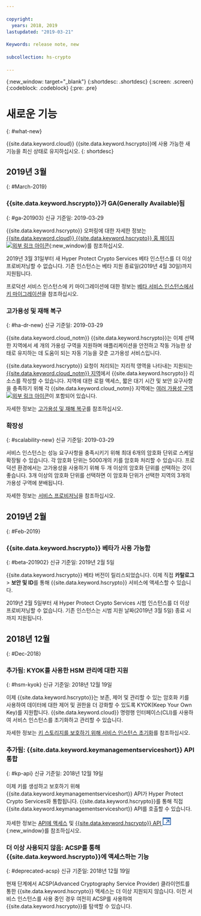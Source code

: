 ```yaml
---

copyright:
  years: 2018, 2019
lastupdated: "2019-03-21"

Keywords: release note, new

subcollection: hs-crypto

---
```


{:new_window: target="_blank"}
{:shortdesc: .shortdesc}
{:screen: .screen}
{:codeblock: .codeblock}
{:pre: .pre}

# 새로운 기능
{: #what-new}

{{site.data.keyword.cloud}} {{site.data.keyword.hscrypto}}에 사용 가능한 새 기능을 최신 상태로 유지하십시오.
{: shortdesc}

## 2019년 3월
{: #March-2019}

### {{site.data.keyword.hscrypto}}가 GA(Generally Available)됨
{: #ga-201903}
신규 기준일: 2019-03-29

{{site.data.keyword.hscrypto}} 오퍼링에 대한 자세한 정보는 [{{site.data.keyword.cloud}} {{site.data.keyword.hscrypto}} 홈 페이지 ![외부 링크 아이콘](../../icons/launch-glyph.svg "외부 링크 아이콘")](https://www.ibm.com/cloud/hyper-protect-crypto){:new_window}를 참조하십시오.

2019년 3월 31일부터 새 Hyper Protect Crypto Services 베타 인스턴스를 더 이상 프로비저닝할 수 없습니다. 기존 인스턴스는 베타 지원 종료일(2019년 4월 30일)까지 지원됩니다.

프로덕션 서비스 인스턴스에 키 마이그레이션에 대한 정보는 [베타 서비스 인스턴스에서 키 마이그레이션](/docs/services/hs-crypto/transition-keys.html)을 참조하십시오.

### 고가용성 및 재해 복구
{: #ha-dr-new}
신규 기준일: 2019-03-29

{{site.data.keyword.cloud_notm}} {{site.data.keyword.hscrypto}}는 이제 선택한 지역에서 세 개의 가용성 구역을 지원하며 애플리케이션을 안전하고 작동 가능한 상태로 유지하는 데 도움이 되는 자동 기능을 갖춘 고가용성 서비스입니다.

{{site.data.keyword.hscrypto}} 요청이 처리되는 지리적 영역을 나타내는 지원되는 [{{site.data.keyword.cloud_notm}} 지역](/docs/services/hs-crypto/regions.html)에서 {{site.data.keyword.hscrypto}} 리소스를 작성할 수 있습니다. 지역에 대한 로컬 액세스, 짧은 대기 시간 및 보안 요구사항을 충족하기 위해 각 {{site.data.keyword.cloud_notm}} 지역에는 [여러 가용성 구역 ![외부 링크 아이콘](../../icons/launch-glyph.svg "외부 링크 아이콘")](https://www.ibm.com/blogs/bluemix/2018/06/expansion-availability-zones-global-regions/)이 포함되어 있습니다.

자세한 정보는 [고가용성 및 재해 복구](/docs/services/hs-crypto/ha-dr.html)를 참조하십시오.

### 확장성
{: #scalability-new}
신규 기준일: 2019-03-29

서비스 인스턴스는 성능 요구사항을 충족시키기 위해 최대 6개의 암호화 단위로 스케일 확장될 수 있습니다. 각 암호화 단위는 5000개의 키를 암호화 처리할 수 있습니다. 프로덕션 환경에서는 고가용성을 사용하기 위해 두 개 이상의 암호화 단위를 선택하는 것이 좋습니다. 3개 이상의 암호화 단위를 선택하면 이 암호화 단위가 선택한 지역의 3개의 가용성 구역에 분배됩니다.

자세한 정보는 [서비스 프로비저닝](/docs/services/hs-crypto/provision.html)을 참조하십시오.

## 2019년 2월
{: #Feb-2019}

### {{site.data.keyword.hscrypto}} 베타가 사용 가능함
{: #beta-201902}
신규 기준일: 2019년 2월 5일

{{site.data.keyword.hscrypto}} 베타 버전이 릴리스되었습니다. 이제 직접 **카탈로그** > **보안 및 ID**를 통해 {{site.data.keyword.hscrypto}} 서비스에 액세스할 수 있습니다.

2019년 2월 5일부터 새 Hyper Protect Crypto Services 시범 인스턴스를 더 이상 프로비저닝할 수 없습니다. 기존 인스턴스는 시범 지원 날짜(2019년 3월 5일) 종료 시까지 지원됩니다.

## 2018년 12월
{: #Dec-2018}

### 추가됨: KYOK를 사용한 HSM 관리에 대한 지원
{: #hsm-kyok}
신규 기준일: 2018년 12월 19일

이제 {{site.data.keyword.hscrypto}}는 보존, 제어 및 관리할 수 있는 암호화 키를 사용하여 데이터에 대한 제어 및 권한을 더 강화할 수 있도록 KYOK(Keep Your Own Key)를 지원합니다. {{site.data.keyword.cloud}} 명령행 인터페이스(CLI)를 사용하여 서비스 인스턴스를 초기화하고 관리할 수 있습니다.

자세한 정보는 [키 스토리지를 보호하기 위해 서비스 인스턴스 초기화](/docs/services/hs-crypto/initialize_hsm.html)를 참조하십시오.

### 추가됨: {{site.data.keyword.keymanagementserviceshort}} API 통합
{: #kp-api}
신규 기준일: 2018년 12월 19일

이제 키를 생성하고 보호하기 위해 {{site.data.keyword.keymanagementserviceshort}} API가 Hyper Protect Crypto Services와 통합됩니다. {{site.data.keyword.hscrypto}}를 통해 직접 {{site.data.keyword.keymanagementserviceshort}} API를 호출할 수 있습니다.

자세한 정보는 [API에 액세스](/docs/services/hs-crypto/access-api.html) 및 [{{site.data.keyword.hscrypto}} API ![외부 링크 아이콘](image/external_link.svg "외부 링크 아이콘")](https://{DomainName}/apidocs/hs-crypto){:new_window}를 참조하십시오.

### 더 이상 사용되지 않음: ACSP를 통해 {{site.data.keyword.hscrypto}}에 액세스하는 기능
{: #deprecated-acsp}
신규 기준일: 2018년 12월 19일

현재 단계에서 ACSP(Advanced Cryptography Service Provider) 클라이언트를 통한 {{site.data.keyword.hscrypto}} 액세스는 더 이상 지원되지 않습니다. 이전 서비스 인스턴스를 사용 중인 경우 여전히 ACSP를 사용하여 {{site.data.keyword.hscrypto}}를 탐색할 수 있습니다.
